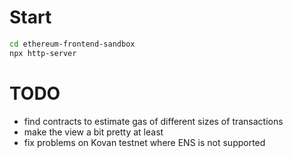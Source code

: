 # Start
```bash
cd ethereum-frontend-sandbox
npx http-server

```

# TODO
 - find contracts to estimate gas of different sizes of transactions
 - make the view a bit pretty at least
 - fix problems on Kovan testnet where ENS is not supported
